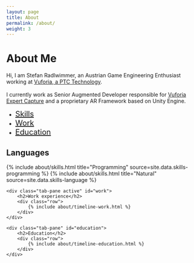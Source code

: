 ```yaml
---
layout: page
title: About
permalink: /about/
weight: 3
---
```


<h1>About Me</h1>

Hi, I am Stefan Radlwimmer, an Austrian Game Engineering Enthusiast working at <a href='https://developer.vuforia.com/home/'>Vuforia, a PTC Technology</a>.<br/><br/>
I currently work as Senior Augmented Developer responsible for <a href='https://www.ptc.com/en/products/vuforia/vuforia-expert-capture'>Vuforia Expert Capture</a> and 
a proprietary AR Framework based on Unity Engine.

<ul id="profileTabs" class="nav nav-tabs">
    <li class="nav-item"><a class="nav-link" data-toggle="tab" href="#skills" style="font-size:20px">Skills</a></li>
    <li class="nav-item"><a class="nav-link active" data-toggle="tab" href="#work" style="font-size:20px">Work</a></li>
    <li class="nav-item"><a class="nav-link" data-toggle="tab" href="#education" style="font-size:20px">Education</a></li>
</ul>
<div class="tab-content">
    <div class="tab-pane" id="skills">
        <h2>Languages</h2>
        <div class="row">
            {% include about/skills.html title="Programming" source=site.data.skills-programming %}
            {% include about/skills.html title="Natural" source=site.data.skills-language %}
        </div>
    </div>
    
    <div class="tab-pane active" id="work">
        <h2>Work experience</h2>
        <div class="row">
            {% include about/timeline-work.html %}
        </div>
    </div>
    
    <div class="tab-pane" id="education">
        <h2>Education</h2>
        <div class="row">
            {% include about/timeline-education.html %}
        </div>
    </div>
</div>